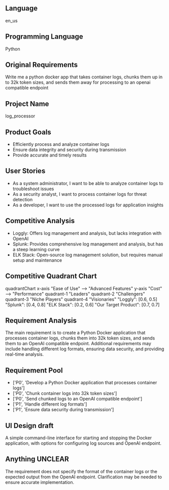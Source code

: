 ## Language

en_us

## Programming Language

Python

## Original Requirements

Write me a python docker app that takes container logs, chunks them up in to 32k token sizes, and sends them away for processing to an openai compatible endpoint

## Project Name

log_processor

## Product Goals

- Efficiently process and analyze container logs
- Ensure data integrity and security during transmission
- Provide accurate and timely results

## User Stories

- As a system administrator, I want to be able to analyze container logs to troubleshoot issues
- As a security analyst, I want to process container logs for threat detection
- As a developer, I want to use the processed logs for application insights

## Competitive Analysis

- Loggly: Offers log management and analysis, but lacks integration with OpenAI
- Splunk: Provides comprehensive log management and analysis, but has a steep learning curve
- ELK Stack: Open-source log management solution, but requires manual setup and maintenance

## Competitive Quadrant Chart

quadrantChart
    x-axis "Ease of Use" --> "Advanced Features"
    y-axis "Cost" --> "Performance"
    quadrant-1 "Leaders"
    quadrant-2 "Challengers"
    quadrant-3 "Niche Players"
    quadrant-4 "Visionaries"
    "Loggly": [0.6, 0.5]
    "Splunk": [0.4, 0.8]
    "ELK Stack": [0.2, 0.6]
    "Our Target Product": [0.7, 0.7]

## Requirement Analysis

The main requirement is to create a Python Docker application that processes container logs, chunks them into 32k token sizes, and sends them to an OpenAI compatible endpoint. Additional requirements may include handling different log formats, ensuring data security, and providing real-time analysis.

## Requirement Pool

- ['P0', 'Develop a Python Docker application that processes container logs']
- ['P0', 'Chunk container logs into 32k token sizes']
- ['P0', 'Send chunked logs to an OpenAI compatible endpoint']
- ['P1', 'Handle different log formats']
- ['P1', 'Ensure data security during transmission']

## UI Design draft

A simple command-line interface for starting and stopping the Docker application, with options for configuring log sources and OpenAI endpoint.

## Anything UNCLEAR

The requirement does not specify the format of the container logs or the expected output from the OpenAI endpoint. Clarification may be needed to ensure accurate implementation.

